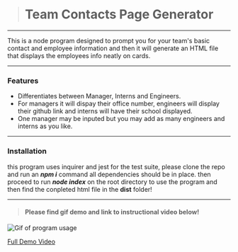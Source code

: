 ># Team Contacts Page Generator
---

This is a node program designed to prompt you for your team's basic contact and employee information and then it will generate an HTML file that displays the employees info neatly on cards.

---

### Features

- Differentiates between Manager, Interns and Engineers.
- For managers it will dispay their office number, engineers will display their github link and interns will have their school displayed.
- One manager may be inputed but you may add as many engineers and interns as you like.

---

### Installation

this program uses inquirer and jest for the test suite, please clone the repo and run an ___npm i___ command all dependencies should be in place. then proceed to run ___node index___ on the root directory to use the program and then find the conpleted html file in the __dist__ folder!

---

>#### Please find gif demo and link to instructional video below!

![Gif of program usage](./images/gif.gif)

[Full Demo Video](https://drive.google.com/file/d/1buii9cVfgaiwZnmhHWoXmm94tkHhCVZY/view)